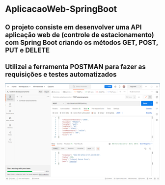 # AplicacaoWeb-SpringBoot
## O projeto consiste em desenvolver uma API aplicação web de (controle de estacionamento) com Spring Boot criando os métodos GET, POST, PUT e DELETE 

## Utilizei a ferramenta POSTMAN para fazer as requisições e testes automatizados
<img align="center" src="https://github.com/renildobsantos/AplicacaoWeb-SpringBoot/blob/main/Postman.PNG"/>
